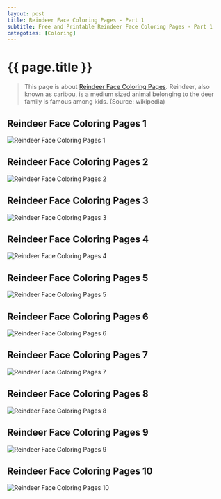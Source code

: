 ```yaml
---
layout: post
title: Reindeer Face Coloring Pages - Part 1
subtitle: Free and Printable Reindeer Face Coloring Pages - Part 1
categoties: [Coloring]
---
```

{{ page.title }}
================
> This page is about [Reindeer Face Coloring Pages](https://hoanghabelle.github.io/). Reindeer, also known as caribou, is a medium sized animal belonging to the deer family is famous among kids. (Source: wikipedia)

## Reindeer Face Coloring Pages 1
![Reindeer Face Coloring Pages 1](https://hoanghabelle.github.io/img/Reindeer-Face-Coloring-Pages%20(1).jpg "Reindeer Face Coloring Pages 1")

## Reindeer Face Coloring Pages 2
![Reindeer Face Coloring Pages 2](https://hoanghabelle.github.io/img/Reindeer-Face-Coloring-Pages%20(2).jpg "Reindeer Face Coloring Pages 2")

## Reindeer Face Coloring Pages 3
![Reindeer Face Coloring Pages 3](https://hoanghabelle.github.io/img/Reindeer-Face-Coloring-Pages%20(3).jpg "Reindeer Face Coloring Pages 3")

## Reindeer Face Coloring Pages 4
![Reindeer Face Coloring Pages 4](https://hoanghabelle.github.io/img/Reindeer-Face-Coloring-Pages%20(4).jpg "Reindeer Face Coloring Pages 4")

<script async src="//pagead2.googlesyndication.com/pagead/js/adsbygoogle.js"></script><ins class="adsbygoogle" style="display:block" data-ad-format="fluid" data-ad-layout-key="-8i+1w-dq+e9+ft" data-ad-client="ca-pub-6753140515841889" data-ad-slot="6190446671"></ins> <script> (adsbygoogle = window.adsbygoogle || []).push({}); </script>

## Reindeer Face Coloring Pages 5
![Reindeer Face Coloring Pages 5](https://hoanghabelle.github.io/img/Reindeer-Face-Coloring-Pages%20(5).jpg "Reindeer Face Coloring Pages 5")

## Reindeer Face Coloring Pages 6
![Reindeer Face Coloring Pages 6](https://hoanghabelle.github.io/img/Reindeer-Face-Coloring-Pages%20(6).jpg "Reindeer Face Coloring Pages 6")

## Reindeer Face Coloring Pages 7
![Reindeer Face Coloring Pages 7](https://hoanghabelle.github.io/img/Reindeer-Face-Coloring-Pages%20(7).jpg "Reindeer Face Coloring Pages 7")

## Reindeer Face Coloring Pages 8
![Reindeer Face Coloring Pages 8](https://hoanghabelle.github.io/img/Reindeer-Face-Coloring-Pages%20(8).jpg "Reindeer Face Coloring Pages 8")

<script async src="//pagead2.googlesyndication.com/pagead/js/adsbygoogle.js"></script><ins class="adsbygoogle" style="display:block" data-ad-format="fluid" data-ad-layout-key="-8i+1w-dq+e9+ft" data-ad-client="ca-pub-6753140515841889" data-ad-slot="6190446671"></ins> <script> (adsbygoogle = window.adsbygoogle || []).push({}); </script>

## Reindeer Face Coloring Pages 9
![Reindeer Face Coloring Pages 9](https://hoanghabelle.github.io/img/Reindeer-Face-Coloring-Pages%20(9).jpg "Reindeer Face Coloring Pages 9")

## Reindeer Face Coloring Pages 10
![Reindeer Face Coloring Pages 10](https://hoanghabelle.github.io/img/Reindeer-Face-Coloring-Pages%20(10).jpg "Reindeer Face Coloring Pages 10")

